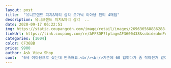```yaml
---
layout: post 
title:  "유니프랜드 피치&체리 삼각 오가닉 여아용 팬티 4매입" 
description: 유니프랜드 피치&체리 삼각  ..
date: 2020-09-17 06:22:51 
img: https://static.coupangcdn.com/image/retail/images/269636568886288-dc6fa4a8-4074-4112-9726-7f12b7df2ae7.jpg 
linkUrl: https://link.coupang.com/re/AFFSDP?lptag=AF3600438&subid=ahnPublicAsk&pageKey=1215877367&itemId=2205568178&vendorItemId=70203407877&traceid=V0-113-6ee52c63969f19ba 
categories: [1004] 
color: CF36BB 
price: 9900 
author: Ask View Shop 
cont:  "6세 여아용으로 샀는데 만족해요.<br/><br/>기존에 60 입히다가 좀 작아진거 같아서  65로 주문했는데.<br/>.<br/><br/>기존에 60으로 두가지 종류 입혔는데 셋다 건조기돌리는데 사이즈가 똑같거나 오히려 60자리가 넉넉하게 나온거 있는데 그것보다도 더 짱짱해요<br/>다시 주문한다면 70정도 사야 좋을꺼같아요<br/>다행히 많이 줄어들지는 않았지만 한 사이즈 크게 잘 주문해서 몸에 편하게 잘 맞네요<br/>디자인과 소재, 가격들 제각각 넘 다르고 장단점이 있어서 고민하다가 이왕이면 몸에 더 안심하고 입힐 수 있는 순면 100%에 오가닉 소재라 선택했어요.<br/><br/>디자인과 컬러도 이뿌고<br/>디자인은 너무이쁜데  사이즈가 좀 작게 나온거 같아요<br/>면팬티 중에는 단순오가닉 천이 많은데<br/>몇번을 생각하다가 한창 클 때이고<br/>무엇보다 종종 소재에 따라 건조기에서 줄어들기도 해서 한 사이즈 더 크게 주문했어요.<br/><br/>사이즈 비교용으로 휴대폰 같이 찍어놨어요^^<br/>사이즈도 괜찮고<br/>사이즈도 바뀔 때도 새 속옷으로 교체 해주려고 주문했어요.<br/><br/>아이가 디자인 엄청 따져서 같이 골랐는데<br/>오가닉이라  괜찮은 거같아요!<br/>온라인으로 주문할 때는 사이즈가 넘 고민이라<br/>유니프랜드 후기는 괜찮은데 브랜드도 낯설고 디자인이 처음에는 좀 망설여졌는데 받아보니 생각보다 이뿌고 재질도 괜찮아요.<br/><br/>이건 그림이 넘 귀여워서 좋아요.<br/><br/>참고로39개월 15키로 여아<br/>체리 예쁘다고 했는데 실제로 받으니 더 좋아해요.<br/><br/>체리팬티3개 복숭아팬티1개인데 깜찍해요.<br/><br/>허벅지 좀 있는아이기준입니다<br/>허벅지 쪽도 굉장히 짱짱해서 허벅지 잇는 아가들은 사이즈 업해서 주문하셔야할듯<br/>" 
---
```

